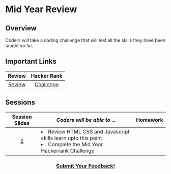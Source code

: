 # Mid Year Review

## Overview
Coders will take a coding challenge that will test all the skills they have been taught so far.

## Important Links
| Review | Hacker Rank |
|:-------:|:-------:|
|[Review]()|[Challenge]() |

## Sessions 
|Session Slides|*Coders will be able to ...*|Homework|
|:-------:|-------|:-------|
|[**1**](https://drive.google.com/open?id=1EF70WFuf3O8vif9ApZN00UgtCtz2aGVzR5EloVq0P4Q)|<li>Review HTML CSS and Javascript skills learn upto this point</li> <li>Complete the Mid Year Hackerrank Challenge</li> ||

<h3 align="center"><a href="https://docs.google.com/forms/d/e/1FAIpQLSdmoYjRk6tqJHI5Y1ELjOZ7tiYj58dmoIBEeUaXK5ciIdljIg/viewform">Submit Your Feedback!</a></h3>

